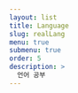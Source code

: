 ```yaml
---
layout: list
title: Language
slug: realLang
menu: true
submenu: true
order: 5
description: >
  언어 공부
---
```

